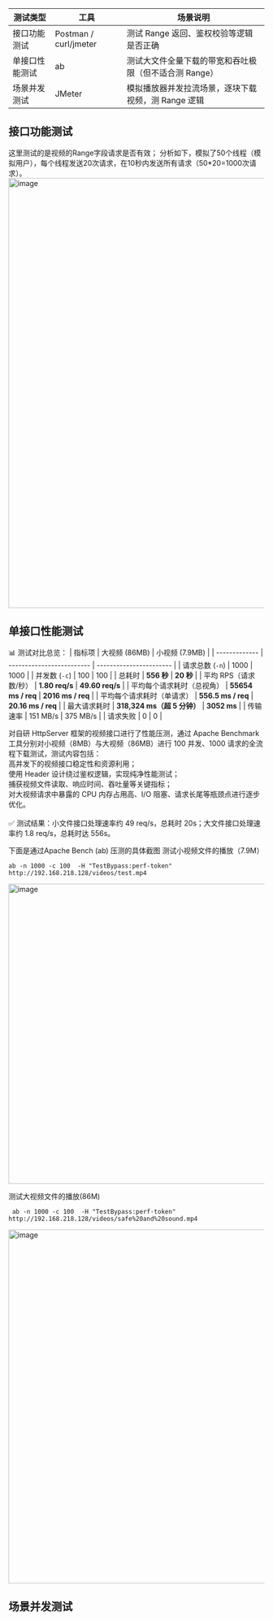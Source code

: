 | 测试类型    | 工具             | 场景说明                           |
| ------- | -------------- | ------------------------------ |
| 接口功能测试  | Postman / curl/jmeter| 测试 Range 返回、鉴权校验等逻辑是否正确        |
| 单接口性能测试 | ab             | 测试大文件全量下载的带宽和吞吐极限（但不适合测 Range） |
| 场景并发测试  | JMeter         | 模拟播放器并发拉流场景，逐块下载视频，测 Range 逻辑  |

## 接口功能测试
这里测试的是视频的Range字段请求是否有效；
分析如下，模拟了50个线程（模拟用户），每个线程发送20次请求，在10秒内发送所有请求（50*20=1000次请求）。
<img width="1613" height="847" alt="image" src="https://github.com/user-attachments/assets/0129606c-93c2-488a-9b09-47b6034472d2" />



## 单接口性能测试
📊 测试对比总览：
| 指标项           | 大视频 (86MB)                | 小视频 (7.9MB)             |
| ------------- | ------------------------- | ----------------------- |
| 请求总数 (`-n`)   | 1000                      | 1000                    |
| 并发数 (`-c`)    | 100                       | 100                     |
| 总耗时           | **556 秒**                 | **20 秒**                |
| 平均 RPS（请求数/秒） | **1.80 req/s**            | **49.60 req/s**         |
| 平均每个请求耗时（总视角） | **55654 ms / req**        | **2016 ms / req**       |
| 平均每个请求耗时（单请求） | **556.5 ms / req**        | **20.16 ms / req**      |
| 最大请求耗时        | **318,324 ms（超 5 分钟）**    | **3052 ms**             |
| 传输速率          | 151 MB/s                  | 375 MB/s                |
| 请求失败          | 0                         | 0                       |

对自研 HttpServer 框架的视频接口进行了性能压测，通过 Apache Benchmark 工具分别对小视频（8MB）与大视频（86MB）进行 100 并发、1000 请求的全流程下载测试，测试内容包括：\
高并发下的视频接口稳定性和资源利用；\
使用 Header 设计绕过鉴权逻辑，实现纯净性能测试；\
捕获视频文件读取、响应时间、吞吐量等关键指标；\
对大视频请求中暴露的 CPU 内存占用高、I/O 阻塞、请求长尾等瓶颈点进行逐步优化。\
\
✅ 测试结果：小文件接口处理速率约 49 req/s，总耗时 20s；大文件接口处理速率约 1.8 req/s，总耗时达 556s。

下面是通过Apache Bench (ab) 压测的具体截图
测试小视频文件的播放（7.9M）
  ```shell
  ab -n 1000 -c 100  -H "TestBypass:perf-token" http://192.168.218.128/videos/test.mp4
  ```
<img width="846" height="591" alt="image" src="https://github.com/user-attachments/assets/beade982-b420-4549-b838-036c8f30662a" />

测试大视频文件的播放(86M)
 ```shell
  ab -n 1000 -c 100  -H "TestBypass:perf-token" http://192.168.218.128/videos/safe%20and%20sound.mp4
  ```
<img width="672" height="697" alt="image" src="https://github.com/user-attachments/assets/4dc08af0-86f5-4877-9cf1-11ba956ccb24" />


## 场景并发测试
